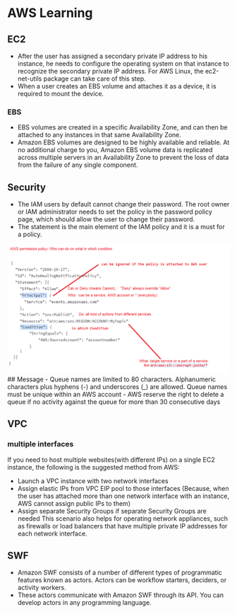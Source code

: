 # AWS Learning


## EC2
- After the user has assigned a secondary private IP address to his instance, he needs to configure the operating system on that instance to recognize the secondary private IP address. For AWS Linux, the ec2-net-utils package can take care of this step.
- When a user creates an EBS volume and attaches it as a device, it is required to mount the device.

### EBS
- EBS volumes are created in a specific Availability Zone, and can then be attached to any instances in that same Availability Zone.
- Amazon EBS volumes are designed to be highly available and reliable. At no additional charge to you, Amazon EBS volume data is replicated across multiple servers in an Availability Zone to prevent the loss of data from the failure of any single component. 

## Security
- The IAM users by default cannot change their password. The root owner or IAM administrator needs to set the policy in the password policy page, which should allow the user to change their password.
- The statement is the main element of the IAM policy and it is a must for a policy.
<img src="aws/Aws_permissionPolicy.png">
## Message
- Queue names are limited to 80 characters. Alphanumeric characters plus hyphens (-) and underscores (_) are allowed. Queue names must be unique within an AWS account
- AWS reserve the right to delete a queue if no activity against the queue for more than 30 consecutive days

## VPC
### multiple interfaces
If you need to host multiple websites(with different IPs) on a single EC2 instance, the following is the suggested method from AWS:
- Launch a VPC instance with two network interfaces
- Assign elastic IPs from VPC EIP pool to those interfaces (Because, when the user has attached more than one network interface with an instance, AWS cannot assign public IPs to them)
- Assign separate Security Groups if separate Security Groups are needed
This scenario also helps for operating network appliances, such as firewalls or load balancers that have multiple private IP addresses for each network interface.

## SWF
- Amazon SWF consists of a number of different types of programmatic features known as actors. Actors can be workflow starters, deciders, or activity workers.
- These actors communicate with Amazon SWF through its API. You can develop actors in any programming language.




